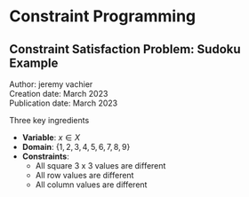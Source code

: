 # Constraint Programming

## Constraint Satisfaction Problem: Sudoku Example

Author: jeremy vachier <br> 
Creation date: March 2023 <br>
Publication date: March 2023 <br>

Three key ingredients <br>
- **Variable**: $x \in X$ <br>
- **Domain**: $\{1,2,3,4,5,6,7,8,9\}$<br>
- **Constraints**: <br>
    - All square 3 x 3 values are different 
    - All row values are different
    - All column values are different
